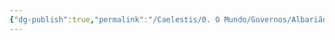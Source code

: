 ```yaml
---
{"dg-publish":true,"permalink":"/Caelestis/0. O Mundo/Governos/Albarião/","updated":"2025-06-15T19:38:06.050-03:00"}
---
```


